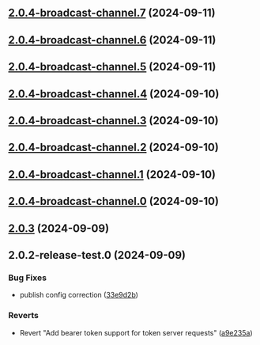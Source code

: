 

## [2.0.4-broadcast-channel.7](https://github.com/refrens/react-use-oauth2/compare/2.0.4-broadcast-channel.6...2.0.4-broadcast-channel.7) (2024-09-11)

## [2.0.4-broadcast-channel.6](https://github.com/refrens/react-use-oauth2/compare/2.0.4-broadcast-channel.5...2.0.4-broadcast-channel.6) (2024-09-11)

## [2.0.4-broadcast-channel.5](https://github.com/refrens/react-use-oauth2/compare/2.0.4-broadcast-channel.4...2.0.4-broadcast-channel.5) (2024-09-11)

## [2.0.4-broadcast-channel.4](https://github.com/refrens/react-use-oauth2/compare/2.0.4-broadcast-channel.3...2.0.4-broadcast-channel.4) (2024-09-10)

## [2.0.4-broadcast-channel.3](https://github.com/refrens/react-use-oauth2/compare/2.0.4-broadcast-channel.2...2.0.4-broadcast-channel.3) (2024-09-10)

## [2.0.4-broadcast-channel.2](https://github.com/refrens/react-use-oauth2/compare/2.0.4-broadcast-channel.1...2.0.4-broadcast-channel.2) (2024-09-10)

## [2.0.4-broadcast-channel.1](https://github.com/refrens/react-use-oauth2/compare/2.0.4-broadcast-channel.0...2.0.4-broadcast-channel.1) (2024-09-10)

## [2.0.4-broadcast-channel.0](https://github.com/refrens/react-use-oauth2/compare/2.0.3...2.0.4-broadcast-channel.0) (2024-09-10)

## [2.0.3](https://github.com/refrens/react-use-oauth2/compare/2.0.2-release-test.0...2.0.3) (2024-09-09)

## 2.0.2-release-test.0 (2024-09-09)


### Bug Fixes

* publish config correction ([33e9d2b](https://github.com/refrens/react-use-oauth2/commit/33e9d2b975b7e82c01d1f4bf5dc837e203e3e965))


### Reverts

* Revert "Add bearer token support for token server requests" ([a9e235a](https://github.com/refrens/react-use-oauth2/commit/a9e235a250969e07128a6ce31a421dc0de505e13))
